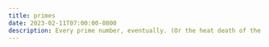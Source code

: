 ```yaml
---
title: primes
date: 2023-02-11T07:00:00-0800
description: Every prime number, eventually. (Or the heat death of the universe; whichever happens first.)
---
```

